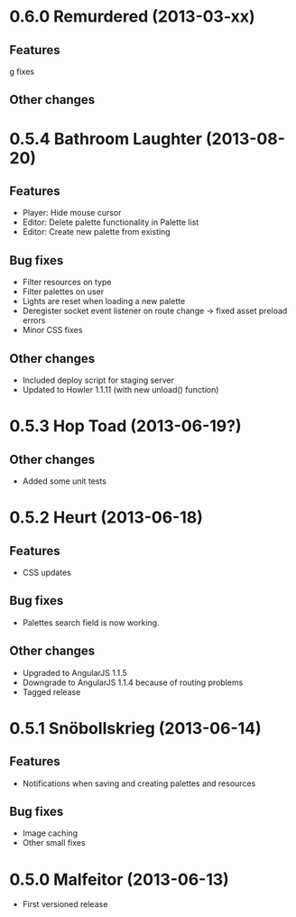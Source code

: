 # 0.6.0 Remurdered (2013-03-xx)

## Features

g fixes

## Other changes


# 0.5.4 Bathroom Laughter (2013-08-20)

## Features

- Player: Hide mouse cursor
- Editor: Delete palette functionality in Palette list
- Editor: Create new palette from existing

## Bug fixes

- Filter resources on type
- Filter palettes on user
- Lights are reset when loading a new palette
- Deregister socket event listener on route change -> fixed asset preload errors
- Minor CSS fixes

## Other changes

- Included deploy script for staging server
- Updated to Howler 1.1.11 (with new unload() function)


# 0.5.3 Hop Toad (2013-06-19?)

## Other changes

- Added some unit tests


# 0.5.2 Heurt (2013-06-18)

## Features

- CSS updates

## Bug fixes

- Palettes search field is now working.

## Other changes

- Upgraded to AngularJS 1.1.5
- Downgrade to AngularJS 1.1.4 because of routing problems
- Tagged release


# 0.5.1 Snöbollskrieg (2013-06-14)

## Features

- Notifications when saving and creating palettes and resources

## Bug fixes

- Image caching
- Other small fixes


# 0.5.0 Malfeitor (2013-06-13)

- First versioned release
